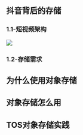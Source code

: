
## 抖音背后的存储

### 1.1-短视频架构
![](https://pic-1257412153.cos.ap-nanjing.myqcloud.com/images/images/2023/02/10/20230210232129-e825e8.png)

### 1.2-存储需求



## 为什么使用对象存储


## 对象存储怎么用


## TOS对象存储实践


